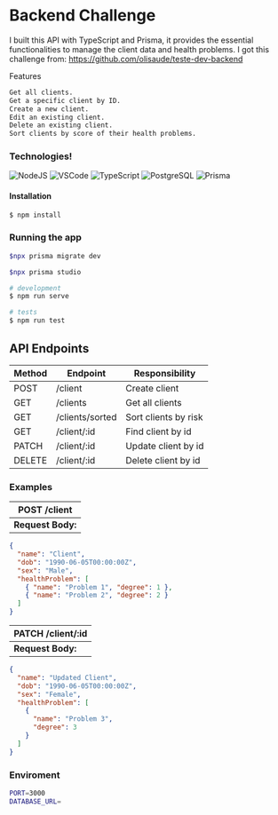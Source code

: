 # Backend Challenge

I built this API with TypeScript and Prisma, it provides the essential functionalities to manage the client data and health problems. I got this challenge from: https://github.com/olisaude/teste-dev-backend

Features

```bash
Get all clients.
Get a specific client by ID.
Create a new client.
Edit an existing client.
Delete an existing client.
Sort clients by score of their health problems.
```

### Technologies!

![NodeJS](https://img.shields.io/badge/Node.js-43853D?style=for-the-badge&logo=node.js&logoColor=white)
![VSCode](https://img.shields.io/badge/Visual_Studio_Code-0078D4?style=for-the-badge&logo=visual%20studio%20code&logoColor=white)
![TypeScript](https://img.shields.io/badge/TypeScript-007ACC?style=for-the-badge&logo=typescript&logoColor=white)
![PostgreSQL](https://img.shields.io/badge/PostgreSQL-316192?style=for-the-badge&logo=postgresql&logoColor=white)
![Prisma](https://img.shields.io/badge/Prisma-3982CE?style=for-the-badge&logo=Prisma&logoColor=white)

#### Installation

```bash
$ npm install
```

### Running the app

```bash
$npx prisma migrate dev

$npx prisma studio

# development
$ npm run serve

# tests
$ npm run test
```

## API Endpoints

| Method | Endpoint        | Responsibility       |
| ------ | --------------- | -------------------- |
| POST   | /client         | Create client        |
| GET    | /clients        | Get all clients      |
| GET    | /clients/sorted | Sort clients by risk |
| GET    | /client/:id     | Find client by id    |
| PATCH  | /client/:id     | Update client by id  |
| DELETE | /client/:id     | Delete client by id  |

### Examples

| **POST /client**  |
| ----------------- |
| **Request Body:** |

```json
{
  "name": "Client",
  "dob": "1990-06-05T00:00:00Z",
  "sex": "Male",
  "healthProblem": [
    { "name": "Problem 1", "degree": 1 },
    { "name": "Problem 2", "degree": 2 }
  ]
}
```

| **PATCH /client/:id** |
| --------------------- |
| **Request Body:**     |

```json
{
  "name": "Updated Client",
  "dob": "1990-06-05T00:00:00Z",
  "sex": "Female",
  "healthProblem": [
    {
      "name": "Problem 3",
      "degree": 3
    }
  ]
}
```

### Enviroment

```bash
PORT=3000
DATABASE_URL=
```
